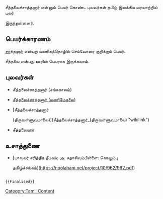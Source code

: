 சீத்தலைச்சாத்தனார் என்னும் பெயர் கொண்ட புலவர்கள் தமிழ் இலக்கிய வரலாற்றில் பலர்
இருந்துள்ளனர்.

## பெயர்க்காரணம்

[சாத்தனார்](சாத்தனார் "wikilink") என்பது வணிகத்தொழில் செய்வோரை குறிக்கும் பெயர்.
சீத்தலை என்பது ஊரின் பெயராக இருக்கலாம்.

## புலவர்கள்

-   சீத்தலைச்சாத்தனார் (சங்ககாலம்)
-   [சீத்தலைச்சாத்தனார் (மணிமேகலை)](சீத்தலைச்சாத்தனார்_(மணிமேகலை) "wikilink")
-   [சீத்தலைச்சாத்தனார்
    (திருவள்ளுவமாலை)](சீத்தலைச்சாத்தனார்_(திருவள்ளுவமாலை) "wikilink")
-   [சீத்தலையார்](சீத்தலையார் "wikilink")

## உசாத்துணை

-   [பாவலர் சரித்திர தீபகம்: அ. சதாசிவம்பிள்ளை: கொழும்பு
    தமிழ்ச்சங்கம்](https://noolaham.net/project/10/962/962.pdf)

```{=mediawiki}
{{Finalised}}
```
[Category:Tamil Content](Category:Tamil_Content "wikilink")
